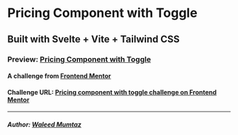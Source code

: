 # Pricing Component with Toggle

## Built with Svelte + Vite + Tailwind CSS

### Preview: [Pricing Component with Toggle]()

#### A challenge from [Frontend Mentor](https://www.frontendmentor.io)

#### Challenge URL: [Pricing component with toggle challenge on Frontend Mentor](https://www.frontendmentor.io/challenges/pricing-component-with-toggle-8vPwRMIC)

---

##### Author: [Waleed Mumtaz](https://twitter.com/WaleedMumtaaz)

